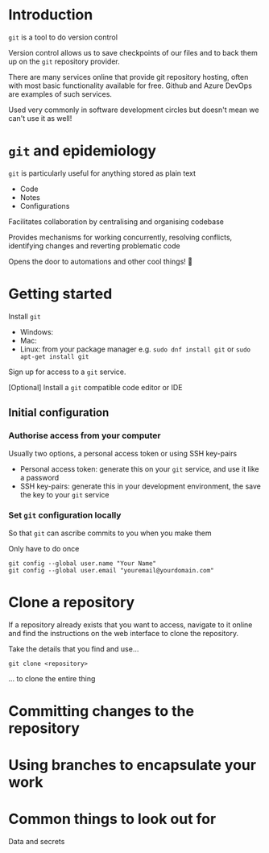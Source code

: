 # Introduction

`git` is a tool to do version control

Version control allows us to save checkpoints of our files and to back them up on the `git` repository provider.

There are many services online that provide git repository hosting, often with most basic functionality available for free. Github and Azure DevOps are examples of such services.

Used very commonly in software development circles but doesn't mean we can't use it as well!


# `git` and epidemiology

`git` is particularly useful for anything stored as plain text

- Code
- Notes
- Configurations

Facilitates collaboration by centralising and organising codebase

Provides mechanisms for working concurrently, resolving conflicts, identifying changes and reverting problematic code

Opens the door to automations and other cool things! 🚀

# Getting started

Install `git`

- Windows: 
- Mac: 
- Linux: from your package manager e.g. `sudo dnf install git` or `sudo apt-get install git`

Sign up for access to a `git` service.

[Optional] Install a `git` compatible code editor or IDE

## Initial configuration

### Authorise access from your computer

Usually two options, a personal access token or using SSH key-pairs

- Personal access token: generate this on your `git` service, and use it like a password
- SSH key-pairs: generate this in your development environment, the save the key to your `git` service

### Set `git` configuration locally

So that `git` can ascribe commits to you when you make them

Only have to do once

```
git config --global user.name "Your Name"
git config --global user.email "youremail@yourdomain.com"
```

# Clone a repository

If a repository already exists that you want to access, navigate to it online and find the instructions on the web interface to clone the repository.

Take the details that you find and use...

```
git clone <repository>
```

... to clone the entire thing


# Committing changes to the repository

# Using branches to encapsulate your work

# Common things to look out for

Data and secrets